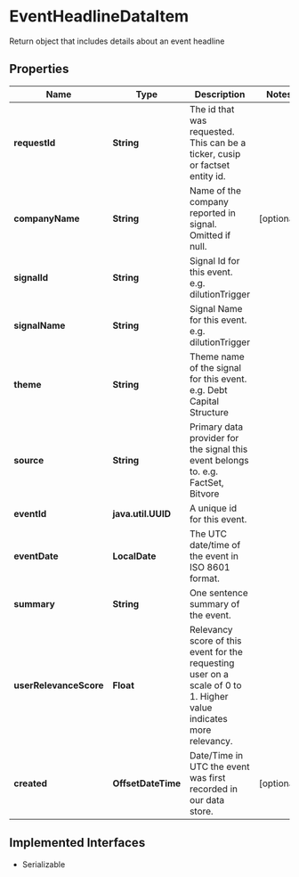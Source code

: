 

# EventHeadlineDataItem

Return object that includes details about an event headline

## Properties

Name | Type | Description | Notes
------------ | ------------- | ------------- | -------------
**requestId** | **String** | The id that was requested. This can be a ticker, cusip or factset entity id. | 
**companyName** | **String** | Name of the company reported in signal. Omitted if null. |  [optional]
**signalId** | **String** | Signal Id for this event. e.g. dilutionTrigger | 
**signalName** | **String** | Signal Name for this event. e.g. dilutionTrigger | 
**theme** | **String** | Theme name of the signal for this event. e.g. Debt Capital Structure | 
**source** | **String** | Primary data provider for the signal this event belongs to. e.g. FactSet, Bitvore | 
**eventId** | **java.util.UUID** | A unique id for this event. | 
**eventDate** | **LocalDate** | The UTC date/time of the event in ISO 8601 format. | 
**summary** | **String** | One sentence summary of the event. | 
**userRelevanceScore** | **Float** | Relevancy score of this event for the requesting user on a scale of 0 to 1. Higher value indicates more relevancy. | 
**created** | **OffsetDateTime** | Date/Time in UTC the event was first recorded in our data store. |  [optional]


## Implemented Interfaces

* Serializable


